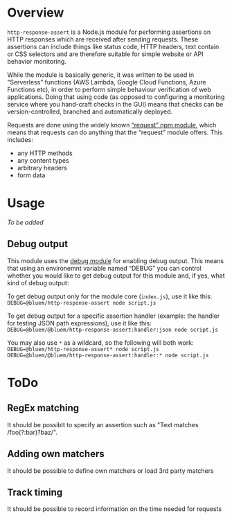 # Overview

`http-response-assert` is a Node.js module for performing assertions on HTTP responses which are received after sending requests. These assertions can include things like status code, HTTP headers, text contain or CSS selectors and are therefore suitable for simple website or API behavior monitoring.

While the module is basically generic, it was written to be used in “Serverless” functions (AWS Lambda, Google Cloud Functions, Azure Functions etc), in order to perform simple behaviour verification of web applications. Doing that using code (as opposed to configuring a monitoring service where you hand-craft checks in the GUI) means that checks can be version-controlled, branched and automatically deployed.

Requests are done using the widely known [“request” npm module](https://www.npmjs.com/package/request), which means that requests can do anything that the “request” module offers. This includes:

* any HTTP methods
* any content types
* arbitrary headers
* form data



# Usage

*To be added*


## Debug output

This module uses the [debug module](https://www.npmjs.com/package/debug) for enabling debug output. This means that using an environemnt variable named “DEBUG” you can control whether you would like to get debug output for this module and, if yes, what kind of debug output:

To get debug output only for the module core (`index.js`), use it like this:
`DEBUG=@bluem/http-response-assert node script.js`

To get debug output for a specific assertion handler (example: the handler for testing JSON path expressions), use it like this:
`DEBUG=@bluem/@bluem/http-response-assert:handler:json node script.js`

You may also use `*` as a wildcard, so the following will both work:
`DEBUG=@bluem/http-response-assert* node script.js`
`DEBUG=@bluem/@bluem/http-response-assert:handler:* node script.js`



# ToDo

## RegEx matching
It should be possiblt to specify an assertion such as "Text matches /foo(?:bar)?baz/".

## Adding own matchers
It should be possible to define own matchers or load 3rd party matchers

## Track timing
It should be possible to record information on the time needed for requests

